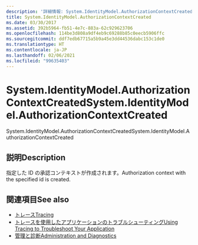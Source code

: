 ```yaml
---
description: '詳細情報: System.IdentityModel.AuthorizationContextCreated'
title: System.IdentityModel.AuthorizationContextCreated
ms.date: 03/30/2017
ms.assetid: 392b5964-fb51-4e7c-883a-62c929623706
ms.openlocfilehash: 114be3d808a9df4eb9c69288b85c0eecb5906ffc
ms.sourcegitcommit: ddf7edb67715a5b9a45e3dd44536dabc153c1de0
ms.translationtype: HT
ms.contentlocale: ja-JP
ms.lasthandoff: 02/06/2021
ms.locfileid: "99635403"
---
```

# <a name="systemidentitymodelauthorizationcontextcreated"></a><span data-ttu-id="7e6a7-103">System.IdentityModel.AuthorizationContextCreated</span><span class="sxs-lookup"><span data-stu-id="7e6a7-103">System.IdentityModel.AuthorizationContextCreated</span></span>

<span data-ttu-id="7e6a7-104">System.IdentityModel.AuthorizationContextCreated</span><span class="sxs-lookup"><span data-stu-id="7e6a7-104">System.IdentityModel.AuthorizationContextCreated</span></span>  
  
## <a name="description"></a><span data-ttu-id="7e6a7-105">説明</span><span class="sxs-lookup"><span data-stu-id="7e6a7-105">Description</span></span>  

 <span data-ttu-id="7e6a7-106">指定した ID の承認コンテキストが作成されます。</span><span class="sxs-lookup"><span data-stu-id="7e6a7-106">Authorization context with the specified id is created.</span></span>  
  
## <a name="see-also"></a><span data-ttu-id="7e6a7-107">関連項目</span><span class="sxs-lookup"><span data-stu-id="7e6a7-107">See also</span></span>

- [<span data-ttu-id="7e6a7-108">トレース</span><span class="sxs-lookup"><span data-stu-id="7e6a7-108">Tracing</span></span>](index.md)
- [<span data-ttu-id="7e6a7-109">トレースを使用したアプリケーションのトラブルシューティング</span><span class="sxs-lookup"><span data-stu-id="7e6a7-109">Using Tracing to Troubleshoot Your Application</span></span>](using-tracing-to-troubleshoot-your-application.md)
- [<span data-ttu-id="7e6a7-110">管理と診断</span><span class="sxs-lookup"><span data-stu-id="7e6a7-110">Administration and Diagnostics</span></span>](../index.md)
